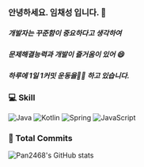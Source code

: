 ### 안녕하세요. 임채성 입니다. 👋
##### 개발자는 꾸준함이 중요하다고 생각하여
##### 문제해결능력과 개발이 즐거움이 있어 😄 
##### 하루에 1일 1커밋 운동을🏊‍♀️ 하고 있습니다. 

### 💻 Skill 
![Java](https://img.shields.io/badge/Java-007396.svg?&style=for-the-badge&logo=Java&logoColor=white)
![Kotlin](https://img.shields.io/badge/Kotlin-7F52FF.svg?&style=for-the-badge&logo=Kotlin&logoColor=white)
![Spring](https://img.shields.io/badge/Spring-6DB33F.svg?&style=for-the-badge&logo=Spring&logoColor=white)
![JavaScript](https://img.shields.io/badge/JavaScript-F7DF1E.svg?&style=for-the-badge&logo=JavaScript&logoColor=white)
<br/>
### 🔭 Total Commits 
![Pan2468's GitHub stats](https://github-readme-stats.vercel.app/api?username=pan2468&show_icons=true&theme=tokyonight)  



<!--
**pan2468/pan2468** is a ✨ _special_ ✨ repository because its `README.md` (this file) appears on your GitHub profile.

Here are some ideas to get you started:

- 🔭 I’m currently working on ...
- 🌱 I’m currently learning ...
- 👯 I’m looking to collaborate on ...
- 🤔 I’m looking for help with ...
- 💬 Ask me about ...
- 📫 How to reach me: ...
- 😄 Pronouns: ...
- ⚡ Fun fact: ...
-->
